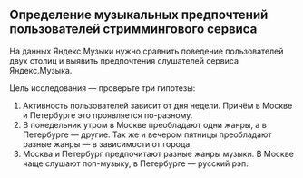 ## Определение музыкальных предпочтений пользователей стриммингового сервиса

На данных Яндекс Музыки нужно сравнить поведение пользователей двух столиц и выявить предпочтения слушателей сервиса Яндекс.Музыка.

Цель исследования — проверьте три гипотезы:

1. Активность пользователей зависит от дня недели. Причём в Москве и Петербурге это проявляется по-разному.
2. В понедельник утром в Москве преобладают одни жанры, а в Петербурге — другие. Так же и вечером пятницы преобладают разные жанры — в зависимости от города.
3. Москва и Петербург предпочитают разные жанры музыки. В Москве чаще слушают поп-музыку, в Петербурге — русский рэп.

